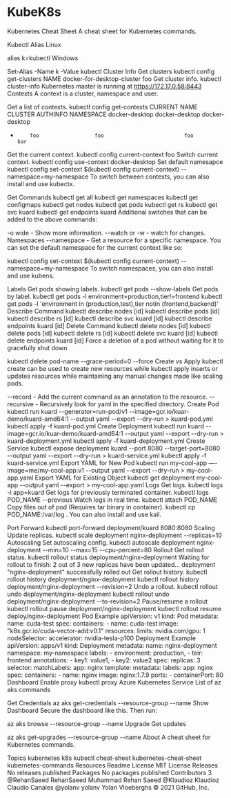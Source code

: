 # KubeK8s
Kubernetes Cheat Sheet
A cheat sheet for Kubernetes commands.

Kubectl Alias
Linux

alias k=kubectl
Windows

Set-Alias -Name k -Value kubectl
Cluster Info
Get clusters
kubectl config get-clusters
NAME
docker-for-desktop-cluster
foo
Get cluster info.
kubectl cluster-info
Kubernetes master is running at https://172.17.0.58:8443
Contexts
A context is a cluster, namespace and user.

Get a list of contexts.
kubectl config get-contexts
CURRENT   NAME                 CLUSTER                      AUTHINFO             NAMESPACE
          docker-desktop       docker-desktop               docker-desktop
*         foo                  foo                          foo                  bar
Get the current context.
kubectl config current-context
foo
Switch current context.
kubectl config use-context docker-desktop
Set default namesapce
kubectl config set-context $(kubectl config current-context) --namespace=my-namespace
To switch between contexts, you can also install and use kubectx.

Get Commands
kubectl get all
kubectl get namespaces
kubectl get configmaps
kubectl get nodes
kubectl get pods
kubectl get rs
kubectl get svc kuard
kubectl get endpoints kuard
Additional switches that can be added to the above commands:

-o wide - Show more information.
--watch or -w - watch for changes.
Namespaces
--namespace - Get a resource for a specific namespace.
You can set the default namespace for the current context like so:

kubectl config set-context $(kubectl config current-context) --namespace=my-namespace
To switch namespaces, you can also install and use kubens.

Labels
Get pods showing labels.
kubectl get pods --show-labels
Get pods by label.
kubectl get pods -l environment=production,tier!=frontend
kubectl get pods -l 'environment in (production,test),tier notin (frontend,backend)'
Describe Command
kubectl describe nodes [id]
kubectl describe pods [id]
kubectl describe rs [id]
kubectl describe svc kuard [id]
kubectl describe endpoints kuard [id]
Delete Command
kubectl delete nodes [id]
kubectl delete pods [id]
kubectl delete rs [id]
kubectl delete svc kuard [id]
kubectl delete endpoints kuard [id]
Force a deletion of a pod without waiting for it to gracefully shut down

kubectl delete pod-name --grace-period=0 --force
Create vs Apply
kubectl create can be used to create new resources while kubectl apply inserts or updates resources while maintaining any manual changes made like scaling pods.

--record - Add the current command as an annotation to the resource.
--recursive - Recursively look for yaml in the specified directory.
Create Pod
kubectl run kuard --generator=run-pod/v1 --image=gcr.io/kuar-demo/kuard-amd64:1 --output yaml --export --dry-run > kuard-pod.yml
kubectl apply -f kuard-pod.yml
Create Deployment
kubectl run kuard --image=gcr.io/kuar-demo/kuard-amd64:1 --output yaml --export --dry-run > kuard-deployment.yml
kubectl apply -f kuard-deployment.yml
Create Service
kubectl expose deployment kuard --port 8080 --target-port=8080 --output yaml --export --dry-run > kuard-service.yml
kubectl apply -f kuard-service.yml
Export YAML for New Pod
kubectl run my-cool-app —-image=me/my-cool-app:v1 --output yaml --export --dry-run > my-cool-app.yaml
Export YAML for Existing Object
kubectl get deployment my-cool-app --output yaml --export > my-cool-app.yaml
Logs
Get logs.
kubectl logs -l app=kuard
Get logs for previously terminated container.
kubectl logs POD_NAME --previous
Watch logs in real time.
kubectl attach POD_NAME
Copy files out of pod (Requires tar binary in container).
kubectl cp POD_NAME:/var/log .
You can also install and use kail.

Port Forward
kubectl port-forward deployment/kuard 8080:8080
Scaling
Update replicas.
kubectl scale deployment nginx-deployment --replicas=10
Autoscaling
Set autoscaling config.
kubectl autoscale deployment nginx-deployment --min=10 --max=15 --cpu-percent=80
Rollout
Get rollout status.
kubectl rollout status deployment/nginx-deployment
Waiting for rollout to finish: 2 out of 3 new replicas have been updated...
deployment "nginx-deployment" successfully rolled out
Get rollout history.
kubectl rollout history deployment/nginx-deployment
kubectl rollout history deployment/nginx-deployment --revision=2
Undo a rollout.
kubectl rollout undo deployment/nginx-deployment
kubectl rollout undo deployment/nginx-deployment --to-revision=2
Pause/resume a rollout
kubectl rollout pause deployment/nginx-deployment
kubectl rollout resume deploy/nginx-deployment
Pod Example
apiVersion: v1
kind: Pod
metadata:
  name: cuda-test
spec:
  containers:
    - name: cuda-test
      image: "k8s.gcr.io/cuda-vector-add:v0.1"
      resources:
        limits:
          nvidia.com/gpu: 1
  nodeSelector:
    accelerator: nvidia-tesla-p100
Deployment Example
apiVersion: apps/v1
kind: Deployment
metadata:
  name: nginx-deployment
  namespace: my-namespace
  labels:
    - environment: production,
    - teir: frontend
  annotations:
    - key1: value1,
    - key2: value2
spec:
  replicas: 3
  selector:
    matchLabels:
      app: nginx
  template:
    metadata:
      labels:
        app: nginx
    spec:
      containers:
      - name: nginx
        image: nginx:1.7.9
        ports:
        - containerPort: 80
Dashboard
Enable proxy
kubectl proxy
Azure Kubernetes Service
List of az aks commands

Get Credentials
az aks get-credentials --resource-group <Resource Group Name> --name <AKS Name>
Show Dashboard
Secure the dashboard like this. Then run:

az aks browse --resource-group <Resource Group Name> --name <AKS Name>
Upgrade
Get updates

az aks get-upgrades --resource-group <Resource Group Name> --name <AKS Name>
About
A cheat sheet for Kubernetes commands.

Topics
kubernetes k8s kubectl cheat-sheet kubernetes-cheat-sheet kubernetes-commands
Resources
 Readme
License
 MIT License
Releases
No releases published
Packages
No packages published
Contributors 3
@RehanSaeed
RehanSaeed Muhammad Rehan Saeed
@Klaudioz
Klaudioz Claudio Canales
@yolanv
yolanv Yolan Vloeberghs
© 2021 GitHub, Inc.
